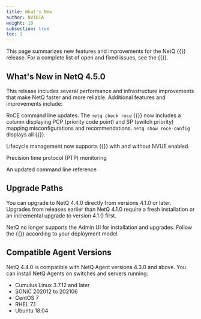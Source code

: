 ```yaml
---
title: What's New
author: NVIDIA
weight: 10
subsection: true
toc: 1
---
```


This page summarizes new features and improvements for the NetQ {{<version>}} release. For a complete list of open and fixed issues, see the {{<link title="NVIDIA NetQ 4.5 Release Notes" text="release notes">}}.

<!-- vale off -->
## What's New in NetQ 4.5.0
<!-- vale on -->
This release includes several performance and infrastructure improvements that make NetQ faster and more reliable. Additional features and improvements include:


RoCE command line updates. The `netq check roce` {{<link title="check#netq-check-roce" text="command output">}} now includes a column displaying PCP (priority code point) and SP (switch priority) mapping misconfigurations and recommendations. `netq show roce-config` displays all {{<link title="RoCE#view-the-roce-configuration" text="PCP and SP mappings">}}.

Lifecycle management now supports {{<link title="Upgrade Cumulus Linux Using LCM" text="upgrades to Cumulus Linux 5.0.0 and later">}} with and without NVUE enabled.

Precision time protocol (PTP) monitoring

An updated command line reference


## Upgrade Paths

You can upgrade to NetQ 4.4.0 directly from versions 4.1.0 or later. Upgrades from releases earlier than NetQ 4.1.0 require a fresh installation or an incremental upgrade to version 4.1.0 first.

NetQ no longer supports the Admin UI for installation and upgrades. Follow the {{<link title="Installation Management" text="updated instructions">}} according to your deployment model.
## Compatible Agent Versions

NetQ 4.4.0 is compatible with NetQ Agent versions 4.3.0 and above. You can install NetQ Agents on switches and servers running:

- Cumulus Linux 3.7.12 and later
- SONiC 202012 to 202106
- CentOS 7
- RHEL 7.1
- Ubuntu 18.04


